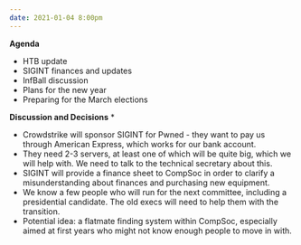 ```yaml
---
date: 2021-01-04 8:00pm
---
```


**Agenda**
* HTB update
* SIGINT finances and updates
* InfBall discussion
* Plans for the new year
* Preparing for the March elections

**Discussion and Decisions**
* 
* Crowdstrike will sponsor SIGINT for Pwned - they want to pay us through American Express, which works for our bank account. 
* They need 2-3 servers, at least one of which will be quite big, which we will help with. We need to talk to the technical secretary about this.
* SIGINT will provide a finance sheet to CompSoc in order to clarify a misunderstanding about finances and purchasing new equipment.
* We know a few people who will run for the next committee, including a presidential candidate. The old execs will need to help them with the transition.
* Potential idea: a flatmate finding system within CompSoc, especially aimed at first years who might not know enough people to move in with.
